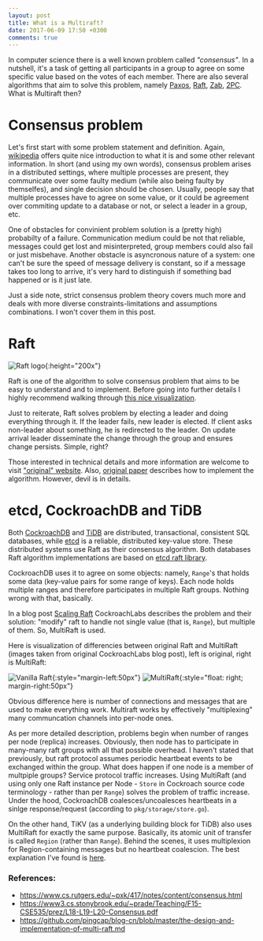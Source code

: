 ```yaml
---
layout: post
title: What is a Multiraft?
date: 2017-06-09 17:50 +0300
comments: true
---
```


In computer science there is a well known problem called _"consensus"_. In a nutshell, it's a task of getting all participants in a group to agree on some specific value based on the votes of each member. There are also several algorithms that aim to solve this problem, namely [Paxos][paxos-wiki], [Raft][raft-wiki], [Zab][zab], [2PC][2pc-wiki]. What is Multiraft then?

# Consensus problem

Let's first start with some problem statement and definition. Again, [wikipedia][consensus-wiki] offers quite nice introduction to what it is and some other relevant information. In short (and using my own words), consensus problem arises in a distributed settings, where multiple processes are present, they communicate over some faulty medium (while also being faulty by themselfes), and single decision should be chosen. Usually, people say that multiple processes have to agree on some value, or it could be agreement over commiting update to a database or not, or select a leader in a group, etc.

One of obstacles for convinient problem solution is a (pretty high) probabilty of a failure. Communication medium could be not that reliable, messages could get lost and misinterpreted, group members could also fail or just misbehave. Another obstacle is asyncronous nature of a system: one can't be sure the speed of message delivery is constant, so if a message takes too long to arrive, it's very hard to distinguish if something bad happened or is it just late.

Just a side note, strict consensus problem theory covers much more and deals with more diverse constraints-limitations and assumptions combinations. I won't cover them in this post.

# Raft

![Raft logo](https://raft.github.io/logo/annie-solo.png){:height="200x"}

Raft is one of the algorithm to solve consensus problem that aims to be easy to understand and to implement. Before going into further details I highly recommend walking through [this nice visualization](http://thesecretlivesofdata.com/raft/).

Just to reiterate, Raft solves problem by electing a leader and doing everything through it. If the leader fails, new leader is elected. If client asks non-leader about something, he is redirected to the leader. On update arrival leader disseminate the change through the group and ensures change persists. Simple, right?

Those interested in technical details and more information are welcome to visit ["original" website][raft]. Also, [original paper](https://ramcloud.stanford.edu/wiki/download/attachments/11370504/raft.pdf) describes how to implement the algorithm. However, devil is in details.

# etcd, CockroachDB and TiDB

Both [CockroachDB](https://github.com/cockroachdb/cockroach) and [TiDB](https://github.com/pingcap/tidb) are distributed, transactional, consistent SQL databases, while [etcd](https://github.com/coreos/etcd) is a reliable, distributed key-value store. These distributed systems use Raft as their consensus algorithm. Both databases Raft algorithm implementations are based on [etcd raft library](https://github.com/coreos/etcd/tree/master/raft).

CockroachDB uses it to agree on some objects: namely, `Range`'s that holds some data (key-value pairs for some range of keys). Each node holds multiple ranges and therefore participates in multiple Raft groups. Nothing wrong with that, basically.

In a blog post [Scaling Raft](https://www.cockroachlabs.com/blog/scaling-raft/) CockroachLabs describes the problem and their solution: "modify" raft to handle not single value (that is, `Range`), but multiple of them. So, MultiRaft is used.

Here is visualization of differencies between original Raft and MultiRaft (images taken from original CockroachLabs blog post), left is original, right is MultiRaft:

![Vanilla Raft](https://www.cockroachlabs.com/uploads/2015/06/multinode2-300x216.png){:style="margin-left:50px"}
![MultiRaft](https://www.cockroachlabs.com/uploads/2015/06/multinode3-300x212.png){:style="float: right; margin-right:50px"}

Obvious difference here is number of connections and messages that are used to make everything work. Multiraft works by effectively "multiplexing" many communcation channels into per-node ones.

As per more detailed description, problems begin when number of ranges per node (replica) increases. Obviously, then node has to participate in many-many raft groups with all that possible overhead. I haven't stated that previously, but raft protocol assumes periodic heartbeat events to be exchanged within the group. What does happen if one node is a member of multpiple groups? Service protocol traffic increases. Using MultiRaft (and using only one Raft instance per Node  - `Store` in Cockroach source code terminology - rather than per `Range`) solves the problem of traffic increase. Under the hood, CockroachDB coalesces/uncoalesces heartbeats in a sinlge response/request (according to `pkg/storage/store.go`).

On the other hand, TiKV (as a underlying building block for TiDB) also uses MultiRaft for exactly the same purpose. Basically, its atomic unit of transfer is called `Region` (rather than `Range`). Behind the scenes, it uses multiplexion for Region-containing messages but no heartbeat coalescion. The best explanation I've found is [here](https://groups.google.com/forum/#!topic/tidb-user/uQXlBnTxsoI).

### References:

 * <https://www.cs.rutgers.edu/~pxk/417/notes/content/consensus.html>
 * <https://www3.cs.stonybrook.edu/~prade/Teaching/F15-CSE535/prez/L18-L19-L20-Consensus.pdf>
 * <https://github.com/pingcap/blog-cn/blob/master/the-design-and-implementation-of-multi-raft.md>


[paxos-wiki]: https://en.wikipedia.org/wiki/Paxos_(computer_science)
[raft-wiki]: https://en.wikipedia.org/wiki/Raft_(computer_science)
[zab]: http://zookeeper.apache.org/doc/r3.3.6/zookeeperInternals.html
[consensus-wiki]: https://en.wikipedia.org/wiki/Consensus_(computer_science)
[2pc-wiki]: https://en.wikipedia.org/wiki/Two-phase_commit_protocol
[raft]: https://raft.github.io/
